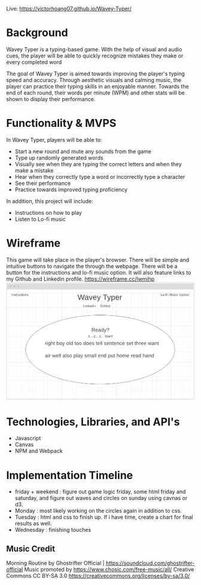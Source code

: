 Live: https://victorhoang07.github.io/Wavey-Typer/

#  Background

Wavey Typer is a typing-based game. With the help of visual and audio cues, the player will be able to quickly recognize mistakes they make or every completed word

The goal of Wavey Typer is aimed towards improving the player's typing speed and accuracy. Through aesthetic visuals and calming music, the player can practice their typing skills in an enjoyable manner. Towards the end of each round, their words per minute (WPM) and other stats will be shown to display their performance.

# Functionality & MVPS

In Wavey Typer, players will be able to:
 - Start a new round and mute any sounds from the game
 - Type up randomly generated words
 - Visually see when they are typing the correct letters and when they make a mistake
 - Hear when they correctly type a word or incorrectly type a character
 - See their performance
 - Practice towards improved typing proficiency

 In addition, this project will include:
 - Instructions on how to play
 - Listen to Lo-fi music
 

 # Wireframe

 This game will take place in the player's browser. There will be simple and intuitive buttons to navigate the through the webpage. There will be a button for the instructions and lo-fi music option. It will also feature links to my Github and Linkedin profile. 
 https://wireframe.cc/lwmihp
 ![Alt text](/wireframe.png)


 # Technologies, Libraries, and API's

 - Javascript
 - Canvas
 - NPM and Webpack

 # Implementation Timeline 

 - friday + weekend : figure out game logic friday, some html friday and saturday, and figure out waves and circles on sunday using cavnas or d3.
 - Monday : most likely working on the circles again in addition to css. 
 - Tuesday : html and css to finish up. If i have time, create a chart for final results as well.
 - Wednesday : finishing touches

 ## Music Credit

Morning Routine by Ghostrifter Official | https://soundcloud.com/ghostrifter-official
Music promoted by https://www.chosic.com/free-music/all/
Creative Commons CC BY-SA 3.0
https://creativecommons.org/licenses/by-sa/3.0/
